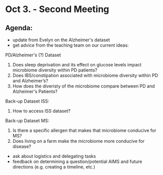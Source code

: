 # Oct 3. - Second Meeting

## Agenda: 
- update from Evelyn on the Alzheimer's dataset
- get advice from the teaching team on our current ideas:

PD/Alzheimer's (?) Dataset
1) Does sleep deprivation and its effect on glucose levels impact microbiome diversity within PD patients?
2) Does IBS/constipation associated with microbiome diversity within PD and Alzheimer’s? 
3) How does the diveristy of the microbiome compare between PD and Alzheimer's Patients?

Back-up Dataset ISS:
1) How to access ISS dataset?
   
Back-up Dataset MS:
1) Is there a specific allergen that makes that microbiome conducive for MS?
2) Does living on a farm make the microbiome more conducive for disease?

- ask about logistics and delegating tasks
- feedback on determining a question/potential AIMS and future directions (e.g. creating a timeline, etc.) 
